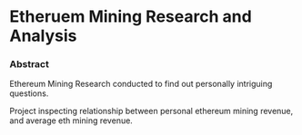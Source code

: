 # Etheruem Mining Research and Analysis
### Abstract
Ethereum Mining Research conducted to find out personally intriguing questions.


Project inspecting relationship between personal ethereum mining revenue, and average eth mining revenue.

